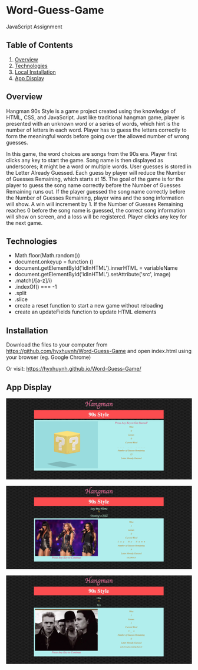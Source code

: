 # Word-Guess-Game
JavaScript Assignment

## Table of Contents 
1. [Overview](#overview)
2. [Technologies](#technologies)
3. [Local Installation](#installation)
4. [App Display](#display)

<a name="overview"></a>
## Overview

Hangman 90s Style is a game project created using the knowledge of HTML, CSS, and JavaScript. Just like traditional hangman game, player is presented with an unknown word or a series of words, which hint is the number of letters in each word. Player has to guess the letters correctly to form the meaningful words before going over the allowed number of wrong guesses. 

In this game, the word choices are songs from the 90s era. Player first clicks any key to start the game. Song name is then displayed as underscores; it might be a word or multiple words. User guesses is stored in the Letter Already Guessed. Each guess by player will reduce the Number of Guesses Remaining, which starts at 15. The goal of the game is for the player to guess the song name correctly before the Number of Guesses Remaining runs out. If the player guessed the song name correctly before the Number of Guesses Remaining, player wins and the song information will show. A win will increment by 1. If the Number of Guesses Remaining reaches 0 before the song name is guessed, the correct song information will show on screen, and a loss will be registered. Player clicks any key for the next game.  

<a name="Technologies"></a>
## Technologies

* Math.floor(Math.random())
* document.onkeyup = function ()
* document.getElementById('idInHTML').innerHTML = variableName
* document.getElementById('idInHTML').setAttribute('src', image)
* .match(/[a-z]/i)
* .indexOf() === -1 
* .split
* .slice
* create a reset function to start a new game without reloading
* create an updateFields function to update HTML elements

<a name="Installation"></a>
## Installation

Download the files to your computer from https://github.com/hyxhuynh/Word-Guess-Game and open index.html using your browser (eg. Google Chrome)

Or visit: https://hyxhuynh.github.io/Word-Guess-Game/

<a name="display"></a>
## App Display

![](assets/images/default_screen.png)

![](assets/images/win_screen.png)

![](assets/images/loss_screen.png)

